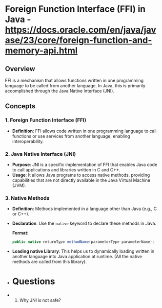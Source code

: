 # Foreign Function Interface (FFI) in Java - https://docs.oracle.com/en/java/javase/23/core/foreign-function-and-memory-api.html

## Overview
FFI is a mechanism that allows functions written in one programming language to be called from another language. In Java, this is primarily accomplished through the Java Native Interface (JNI).

## Concepts

### 1. Foreign Function Interface (FFI)
- **Definition**: FFI allows code written in one programming language to call functions or use services from another language, enabling interoperability.

### 2. Java Native Interface (JNI)
- **Purpose**: JNI is a specific implementation of FFI that enables Java code to call applications and libraries written in C and C++.
- **Usage**: It allows Java programs to access native methods, providing capabilities that are not directly available in the Java Virtual Machine (JVM).
  
### 3.  Native Methods
- **Definition**: Methods implemented in a language other than Java (e.g., C or C++).
- **Declaration**: Use the `native` keyword to declare these methods in Java.
  
  **Format**:
  ```java
  public native returnType methodName(parameterType parameterName);
  ```
- **Loading native Library**: This helps us to dynamically loading written in another language into Java application at runtime. (All the native methods are called from this library).

- # Questions
- 1. Why JNI is not safe?


